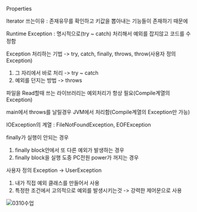 Properties

Iterator 쓰는이유 : 존재유무를 확인하고 키값을 뽑아내는 기능들이 존재하기 때문에

Runtime Exception : 명시적으로(try ~ catch) 처리해서 예외를 잡지않고 코드를 수정함

Exception 처리하는 기법 -> try, catch, finally, throws, throw(사용자 정의 Exception)
1. 그 자리에서 바로 처리 -> try ~ catch
2. 예외를 던지는 방법 -> throws

파일을 Read할때 쓰는 라이브러리는 예외처리가 항상 필요(Compile계열의 Exception)

main에서 throws를 날릴경우 JVM에서 처리함(Compile계열의 Exception만 가능)

IOException의 계열 : FileNotFoundException, EOFException

finally가 실행이 안되는 경우
1. finally block안에서 또 다른 예외가 발생하는 경우
2. finally block을 실행 도중 PC전원 power가 꺼지는 경우

사용자 정의 Exception -> UserException
1. 내가 직접 예외 클래스를 만들어서 사용
2. 특정한 조건에서 고의적으로 예외를 발생시키는것 -> 강력한 제어문으로 사용

![0310수업](https://user-images.githubusercontent.com/43941396/121979173-a5919e00-cdc4-11eb-8b5c-a868b72d5fc1.png)
